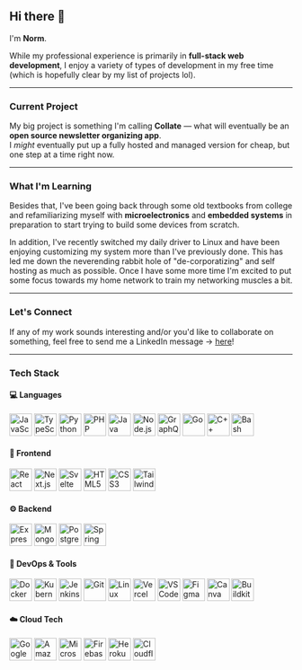 ## Hi there 👋

I'm **Norm**.  

While my professional experience is primarily in **full-stack web development**, I enjoy a variety of types of development in my free time (which is hopefully clear by my list of projects lol).

---

### Current Project

My big project is something I'm calling **Collate** — what will eventually be an **open source newsletter organizing app**.  
I _might_ eventually put up a fully hosted and managed version for cheap, but one step at a time right now.

---

### What I'm Learning

Besides that, I've been going back through some old textbooks from college and refamiliarizing myself with **microelectronics** and **embedded systems** in preparation to start trying to build some devices from scratch.

In addition, I've recently switched my daily driver to Linux and have been enjoying customizing my system more than I've previously done. This has led me down the neverending rabbit hole of "de-corporatizing" and self hosting as much as possible. Once I have some more time I'm excited to put some focus towards my home network to train my networking muscles a bit.

---

### Let's Connect

If any of my work sounds interesting and/or you'd like to collaborate on something, feel free to send me a LinkedIn message → [here](https://www.linkedin.com/in/norm-norman/)!

---

### Tech Stack

#### 💻 Languages
<p align="left">
  <img title="JavaScript" src="https://cdn.jsdelivr.net/gh/devicons/devicon/icons/javascript/javascript-original.svg" height="40" />
  <img title="TypeScript" src="https://cdn.jsdelivr.net/gh/devicons/devicon/icons/typescript/typescript-original.svg" height="40" />
  <img title="Python" src="https://cdn.jsdelivr.net/gh/devicons/devicon/icons/python/python-original.svg" height="40" />
  <img title="PHP" src="https://cdn.jsdelivr.net/gh/devicons/devicon/icons/php/php-original.svg" height="40" />
  <img title="Java" src="https://cdn.jsdelivr.net/gh/devicons/devicon/icons/java/java-original.svg" height="40" />
  <img title="Node.js" src="https://cdn.jsdelivr.net/gh/devicons/devicon/icons/nodejs/nodejs-original.svg" height="40" />
  <img title="GraphQL" src="https://cdn.jsdelivr.net/gh/devicons/devicon/icons/graphql/graphql-plain.svg" height="40" />
  <img title="Go" src="https://cdn.jsdelivr.net/gh/devicons/devicon/icons/go/go-original.svg" height="40" />
  <img title="C++" src="https://cdn.jsdelivr.net/gh/devicons/devicon/icons/cplusplus/cplusplus-original.svg" height="40" />
  <img title="Bash" src="https://cdn.jsdelivr.net/gh/devicons/devicon/icons/bash/bash-original.svg" height="40" />
</p>

#### 🎨 Frontend
<p align="left">
  <img title="React" src="https://cdn.jsdelivr.net/gh/devicons/devicon/icons/react/react-original.svg" height="40" />
  <img title="Next.js" src="https://cdn.jsdelivr.net/gh/devicons/devicon/icons/nextjs/nextjs-original.svg" height="40" />
  <img title="Svelte" src="https://cdn.jsdelivr.net/gh/devicons/devicon/icons/svelte/svelte-original.svg" height="40" />
  <img title="HTML5" src="https://cdn.jsdelivr.net/gh/devicons/devicon/icons/html5/html5-original.svg" height="40" />
  <img title="CSS3" src="https://cdn.jsdelivr.net/gh/devicons/devicon/icons/css3/css3-original.svg" height="40" />
  <img title="Tailwind CSS" src="https://cdn.jsdelivr.net/gh/simple-icons/simple-icons/icons/tailwindcss.svg" height="40" />
</p>

#### ⚙️ Backend
<p align="left">
  <img title="Express" src="https://cdn.jsdelivr.net/gh/devicons/devicon/icons/express/express-original.svg" height="40" />
  <img title="MongoDB" src="https://cdn.jsdelivr.net/gh/devicons/devicon/icons/mongodb/mongodb-original.svg" height="40" />
  <img title="PostgreSQL" src="https://cdn.jsdelivr.net/gh/devicons/devicon/icons/postgresql/postgresql-original.svg" height="40" />
  <img title="Spring Boot" src="https://cdn.jsdelivr.net/gh/devicons/devicon/icons/spring/spring-original.svg" height="40" />
</p>

#### 🧰 DevOps & Tools
<p align="left">
  <img title="Docker" src="https://cdn.jsdelivr.net/gh/devicons/devicon/icons/docker/docker-original.svg" height="40" />
  <img title="Kubernetes" src="https://cdn.jsdelivr.net/gh/devicons/devicon/icons/kubernetes/kubernetes-plain.svg" height="40" />
  <img title="Jenkins" src="https://cdn.jsdelivr.net/gh/devicons/devicon/icons/jenkins/jenkins-original.svg" height="40" />
  <img title="Git" src="https://cdn.jsdelivr.net/gh/devicons/devicon/icons/git/git-original.svg" height="40" />
  <img title="Linux" src="https://cdn.jsdelivr.net/gh/devicons/devicon/icons/linux/linux-original.svg" height="40" />
  <img title="Vercel" src="https://cdn.jsdelivr.net/gh/devicons/devicon/icons/vercel/vercel-original.svg" height="40" />
  <img title="VSCode" src="https://cdn.jsdelivr.net/gh/devicons/devicon/icons/vscode/vscode-original.svg" height="40" />
  <img title="Figma" src="https://cdn.jsdelivr.net/gh/devicons/devicon/icons/figma/figma-original.svg" height="40" />
  <img title="Canva" src="https://cdn.jsdelivr.net/gh/devicons/devicon/icons/canva/canva-original.svg" height="40" />
  <img title="Buildkite" src="https://raw.githubusercontent.com/simple-icons/simple-icons/develop/icons/buildkite.svg" height="40" />
</p>

#### ☁️ Cloud Tech
<p align="left">
  <img title="Google Cloud Platform" src="https://cdn.jsdelivr.net/gh/devicons/devicon/icons/googlecloud/googlecloud-original.svg" height="40" />
  <img title="Amazon Web Services (AWS)" src="https://cdn.jsdelivr.net/gh/simple-icons/simple-icons/icons/amazonaws.svg" height="40" />
  <img title="Microsoft Azure" src="https://cdn.jsdelivr.net/gh/devicons/devicon/icons/azure/azure-original.svg" height="40" />
  <img title="Firebase" src="https://cdn.jsdelivr.net/gh/devicons/devicon/icons/firebase/firebase-plain.svg" height="40" />
  <img title="Heroku" src="https://cdn.jsdelivr.net/gh/devicons/devicon/icons/heroku/heroku-original.svg" height="40" />
  <img title="Cloudflare" src="https://cdn.jsdelivr.net/gh/devicons/devicon/icons/cloudflare/cloudflare-original.svg" height="40" />
</p>


